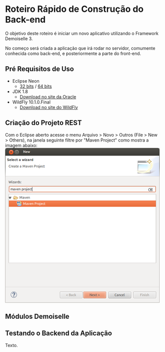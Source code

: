 # Roteiro Rápido de Construção do Back-end
O objetivo deste roteiro é iniciar um novo aplicativo utilizando o Framework Demoiselle 3.

No começo será criada a aplicação que irá rodar no servidor, comumente conhecida como back-end, e posteriormente a parte do front-end.
## Pré Requisitos de Uso
* Eclipse Neon
  * [32 bits](http://www.eclipse.org/downloads/download.php?file=/technology/epp/downloads/release/neon/1/eclipse-jee-neon-1-linux-gtk.tar.gz) / [64 bits](http://www.eclipse.org/downloads/download.php?file=/technology/epp/downloads/release/neon/1/eclipse-jee-neon-1-linux-gtk-x86_64.tar.gz)
* JDK 1.8
  * [Download no site da Oracle](http://www.oracle.com/technetwork/pt/java/javase/downloads/jdk8-downloads-2133151.html)
* WildFly 10.1.0.Final
  * [Download no site do WildFly](http://wildfly.org/downloads/)

## Criação do Projeto REST
Com o Eclipse aberto acesse o menu Arquivo > Novo > Outros (File > New > Others), na janela seguinte filtre por "Maven Project" como mostra a imagem abaixo:
![Escolha do Tipo do Projeto](project-type.png)

## Módulos Demoiselle

## Testando o Backend da Aplicação
Texto.